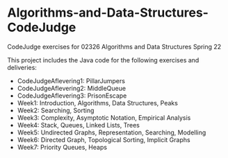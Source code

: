 # Algorithms-and-Data-Structures-CodeJudge
CodeJudge exercises for 02326 Algorithms and Data Structures Spring 22

This project includes the Java code for the following exercises and deliveries:
- CodeJudgeAflevering1: PillarJumpers
- CodeJudgeAflevering2: MiddleQueue
- CodeJudgeAflevering3: PrisonEscape
- Week1: Introduction, Algorithms, Data Structures, Peaks
- Week2: Searching, Sorting
- Week3: Complexity, Asymptotic Notation, Empirical Analysis
- Week4: Stack, Queues, Linked Lists, Trees
- Week5: Undirected Graphs, Representation, Searching, Modelling
- Week6: Directed Graph, Topological Sorting, Implicit Graphs
- Week7: Priority Queues, Heaps
